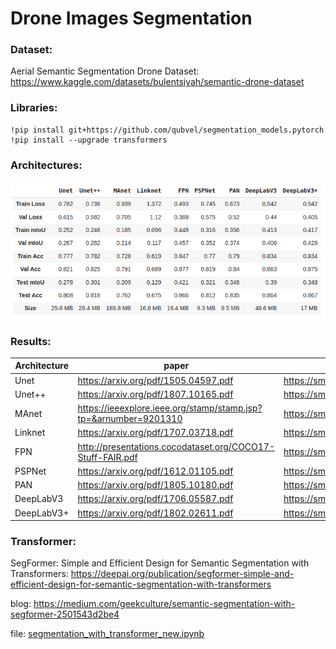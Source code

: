 # Drone Images Segmentation

### Dataset:

Aerial Semantic Segmentation Drone Dataset: https://www.kaggle.com/datasets/bulentsiyah/semantic-drone-dataset
### Libraries:

```
!pip install git+https://github.com/qubvel/segmentation_models.pytorch
!pip install --upgrade transformers
```

### Architectures:
![compare.png](https://github.com/vetasavitskaya/segmentation_ml/blob/main/compare.png)

### Results:

Architecture | paper | docs | file |
--- | --- | --- |------|
Unet | https://arxiv.org/pdf/1505.04597.pdf | https://smp.readthedocs.io/en/latest/models.html#unet | [Unet_UnetPlus_MAnet.ipynb](https://github.com/vetasavitskaya/segmentation_ml/blob/main/Unet_UnetPlus_MAnet.ipynb) |
Unet++ | https://arxiv.org/pdf/1807.10165.pdf | https://smp.readthedocs.io/en/latest/models.html#id2 | [Unet_UnetPlus_MAnet.ipynb](https://github.com/vetasavitskaya/segmentation_ml/blob/main/Unet_UnetPlus_MAnet.ipynb) |
MAnet | https://ieeexplore.ieee.org/stamp/stamp.jsp?tp=&arnumber=9201310 | https://smp.readthedocs.io/en/latest/models.html#manet | [Unet_UnetPlus_MAnet.ipynb](https://github.com/vetasavitskaya/segmentation_ml/blob/main/Unet_UnetPlus_MAnet.ipynb) |
Linknet | https://arxiv.org/pdf/1707.03718.pdf | https://smp.readthedocs.io/en/latest/models.html#linknet | [Linknet_FPN_PSPNet.ipynb](https://github.com/vetasavitskaya/segmentation_ml/blob/main/Linknet_FPN_PSPNet.ipynb) |
FPN | http://presentations.cocodataset.org/COCO17-Stuff-FAIR.pdf | https://smp.readthedocs.io/en/latest/models.html#fpn | [Linknet_FPN_PSPNet.ipynb](https://github.com/vetasavitskaya/segmentation_ml/blob/main/Linknet_FPN_PSPNet.ipynb) |
PSPNet | https://arxiv.org/pdf/1612.01105.pdf | https://smp.readthedocs.io/en/latest/models.html#pspnet | [Linknet_FPN_PSPNet.ipynb](https://github.com/vetasavitskaya/segmentation_ml/blob/main/Linknet_FPN_PSPNet.ipynb) |
PAN | https://arxiv.org/pdf/1805.10180.pdf | https://smp.readthedocs.io/en/latest/models.html#pan | [PAN_DeepLabV3_DeepLabV3Plus_only_PAN.ipynb](https://github.com/vetasavitskaya/segmentation_ml/blob/main/PAN_DeepLabV3_DeepLabV3Plus_only_PAN.ipynb) |
DeepLabV3 | https://arxiv.org/pdf/1706.05587.pdf | https://smp.readthedocs.io/en/latest/models.html#deeplabv3 | [PAN_DeepLabV3_DeepLabV3Plus_without_PAN.ipynb](https://github.com/vetasavitskaya/segmentation_ml/blob/main/PAN_DeepLabV3_DeepLabV3Plus_without_PAN.ipynb) |
DeepLabV3+ | https://arxiv.org/pdf/1802.02611.pdf | https://smp.readthedocs.io/en/latest/models.html#id9 | [PAN_DeepLabV3_DeepLabV3Plus_without_PAN.ipynb](https://github.com/vetasavitskaya/segmentation_ml/blob/main/PAN_DeepLabV3_DeepLabV3Plus_without_PAN.ipynb) |


### Transformer:
SegFormer: Simple and Efficient Design for Semantic Segmentation with Transformers: https://deepai.org/publication/segformer-simple-and-efficient-design-for-semantic-segmentation-with-transformers

blog: https://medium.com/geekculture/semantic-segmentation-with-segformer-2501543d2be4

file: [segmentation_with_transformer_new.ipynb](https://github.com/vetasavitskaya/segmentation_ml/blob/main/segmentation_with_transformer_new.ipynb)
